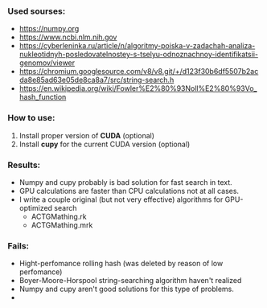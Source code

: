 ### Used sourses:
* https://numpy.org
* https://www.ncbi.nlm.nih.gov
* https://cyberleninka.ru/article/n/algoritmy-poiska-v-zadachah-analiza-nukleotidnyh-posledovatelnostey-s-tselyu-odnoznachnoy-identifikatsii-genomov/viewer
* https://chromium.googlesource.com/v8/v8.git/+/d123f30b6df5507b2acda8e85ad63e05de8ca8a7/src/string-search.h
* https://en.wikipedia.org/wiki/Fowler%E2%80%93Noll%E2%80%93Vo_hash_function


### How to use:
1. Install proper version of **CUDA** (optional)
2. Install **cupy** for the current CUDA version (optional)


### Results:
* Numpy and cupy probably is bad solution for fast search in text.
* GPU calculations are faster than CPU calculations not at all cases.
* I write a couple original (but not very effective) algorithms for GPU-optimized search
  * ACTGMathing.rk 
  * ACTGMathing.mrk

### Fails:
* Hight-perfomance rolling hash (was deleted by reason of low perfomance)
* Boyer-Moore-Horspool string-searching algorithm haven't realized
* Numpy and cupy aren't good solutions for this type of problems.
* 